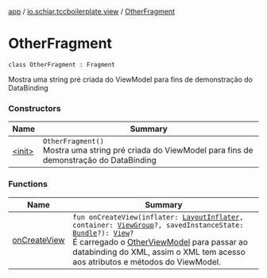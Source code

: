 [app](../../index.md) / [io.schiar.tccboilerplate.view](../index.md) / [OtherFragment](./index.md)

# OtherFragment

`class OtherFragment : Fragment`

Mostra uma string pré criada do ViewModel para fins de demonstração do DataBinding

### Constructors

| Name | Summary |
|---|---|
| [&lt;init&gt;](-init-.md) | `OtherFragment()`<br>Mostra uma string pré criada do ViewModel para fins de demonstração do DataBinding |

### Functions

| Name | Summary |
|---|---|
| [onCreateView](on-create-view.md) | `fun onCreateView(inflater: `[`LayoutInflater`](https://developer.android.com/reference/android/view/LayoutInflater.html)`, container: `[`ViewGroup`](https://developer.android.com/reference/android/view/ViewGroup.html)`?, savedInstanceState: `[`Bundle`](https://developer.android.com/reference/android/os/Bundle.html)`?): `[`View`](https://developer.android.com/reference/android/view/View.html)`?`<br>É carregado o [OtherViewModel](../../io.schiar.tccboilerplate.viewmodel/-other-view-model/index.md) para passar ao databinding do XML, assim o XML tem acesso aos atributos e métodos do ViewModel. |
